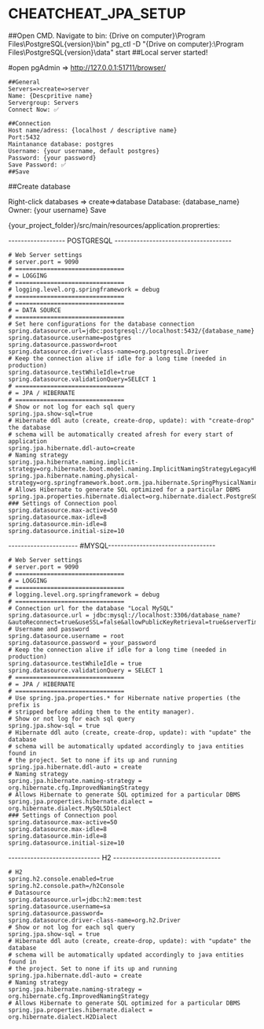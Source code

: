 # CHEATCHEAT_JPA_SETUP

##Open CMD. Navigate to bin:
	{Drive on computer}\Program Files\PostgreSQL\{version}\bin"
	pg_ctl -D "{Drive on computer}:\Program Files\PostgreSQL\{version}\data" start
##Local server started!


#open pgAdmin => http://127.0.0.1:51711/browser/

	##General
	Servers=>create=>server
	Name: {Descpritive name}
	Servergroup: Servers
	Connect Now: ✅

	##Connection
	Host name/adress: {localhost / descriptive name}
	Port:5432
	Maintanance database: postgres
	Username: {your username, default postgres}
	Password: {your password}
	Save Password: ✅
	##Save

##Create database

  Right-click databases => create=>database
	Database: {database_name}
	Owner: {your username}
	Save


{your_project_folder}/src/main/resources/application.proprerties:

------------------ POSTGRESQL -------------------------------------


	# Web Server settings
	# server.port = 9090
	# ===============================
	# = LOGGING
	# ===============================
	# logging.level.org.springframework = debug
	# ===============================
	# ===============================
	# = DATA SOURCE
	# ===============================
	# Set here configurations for the database connection
	spring.datasource.url=jdbc:postgresql://localhost:5432/{database_name}
	spring.datasource.username=postgres
	spring.datasource.password=root
	spring.datasource.driver-class-name=org.postgresql.Driver
	# Keep the connection alive if idle for a long time (needed in production)
	spring.datasource.testWhileIdle=true
	spring.datasource.validationQuery=SELECT 1
	# ===============================
	# = JPA / HIBERNATE
	# ===============================
	# Show or not log for each sql query
	spring.jpa.show-sql=true
	# Hibernate ddl auto (create, create-drop, update): with "create-drop" the database
	# schema will be automatically created afresh for every start of application
	spring.jpa.hibernate.ddl-auto=create
	# Naming strategy
	spring.jpa.hibernate.naming.implicit-strategy=org.hibernate.boot.model.naming.ImplicitNamingStrategyLegacyHbmImpl
	spring.jpa.hibernate.naming.physical-strategy=org.springframework.boot.orm.jpa.hibernate.SpringPhysicalNamingStrategy
	# Allows Hibernate to generate SQL optimized for a particular DBMS
	spring.jpa.properties.hibernate.dialect=org.hibernate.dialect.PostgreSQLDialect
	### Settings of Connection pool
	spring.datasource.max-active=50
	spring.datasource.max-idle=8
	spring.datasource.min-idle=8
	spring.datasource.initial-size=10





---------------------- #MYSQL----------------------------------

	# Web Server settings
	# server.port = 9090
	# ===============================
	# = LOGGING
	# ===============================
	# logging.level.org.springframework = debug
	# ===============================
	# Connection url for the database "Local MySQL"
	spring.datasource.url = jdbc:mysql://localhost:3306/database_name?&autoReconnect=true&useSSL=false&allowPublicKeyRetrieval=true&serverTimezone=UTC
	# Username and password
	spring.datasource.username = root
	spring.datasource.password = your_password
	# Keep the connection alive if idle for a long time (needed in production)
	spring.datasource.testWhileIdle = true
	spring.datasource.validationQuery = SELECT 1
	# ===============================
	# = JPA / HIBERNATE
	# ===============================
	# Use spring.jpa.properties.* for Hibernate native properties (the prefix is
	# stripped before adding them to the entity manager).
	# Show or not log for each sql query
	spring.jpa.show-sql = true
	# Hibernate ddl auto (create, create-drop, update): with "update" the database
	# schema will be automatically updated accordingly to java entities found in
	# the project. Set to none if its up and running
	spring.jpa.hibernate.ddl-auto = create
	# Naming strategy
	spring.jpa.hibernate.naming-strategy = org.hibernate.cfg.ImprovedNamingStrategy
	# Allows Hibernate to generate SQL optimized for a particular DBMS
	spring.jpa.properties.hibernate.dialect = org.hibernate.dialect.MySQL5Dialect
	### Settings of Connection pool
	spring.datasource.max-active=50
	spring.datasource.max-idle=8
	spring.datasource.min-idle=8
	spring.datasource.initial-size=10



----------------------------- H2 ----------------------------------

	# H2
	spring.h2.console.enabled=true
	spring.h2.console.path=/h2Console
	# Datasource
	spring.datasource.url=jdbc:h2:mem:test
	spring.datasource.username=sa
	spring.datasource.password=
	spring.datasource.driver-class-name=org.h2.Driver
	# Show or not log for each sql query
	spring.jpa.show-sql = true
	# Hibernate ddl auto (create, create-drop, update): with "update" the database
	# schema will be automatically updated accordingly to java entities found in
	# the project. Set to none if its up and running
	spring.jpa.hibernate.ddl-auto = create
	# Naming strategy
	spring.jpa.hibernate.naming-strategy = org.hibernate.cfg.ImprovedNamingStrategy
	# Allows Hibernate to generate SQL optimized for a particular DBMS
	spring.jpa.properties.hibernate.dialect = org.hibernate.dialect.H2Dialect

